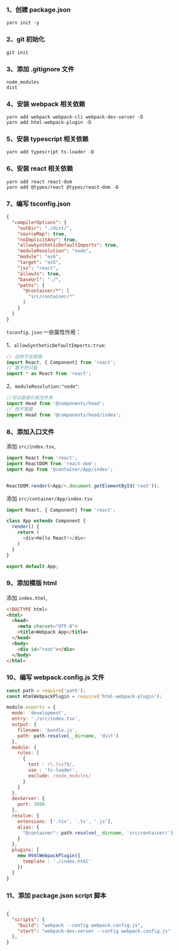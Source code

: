 ### 1、创建 package.json

```
yarn init -y
```

### 2、git 初始化

```
git init
```

### 3、添加 .gitignore 文件

```
node_modules
dist
```

### 4、安装 webpack 相关依赖

```
yarn add webpack webpack-cli webpack-dev-server -D
yarn add html-webpack-plugin -D 
```

### 5、安装 typescript 相关依赖

```
yarn add typescript ts-loader -D
```

### 6、安装 react 相关依赖

```
yarn add react react-dom
yarn add @types/react @types/react-dom -D
```

### 7、编写 tsconfig.json

```json
{
  "compilerOptions": {
    "outDir": "./dist/",
    "sourceMap": true,
    "noImplicitAny": true,
    "allowSyntheticDefaultImports": true,
    "moduleResolution": "node",
    "module": "es6",
    "target": "es5",
    "jsx": "react",
    "allowJs": true,
    "baseUrl": "./",
    "paths": {
      "@container/*": [
        "src/container/*"
      ]
    }
  }
}
```

`tsconfig.json` 一些属性作用：

1、`allowSyntheticDefaultImports:true`: 

```js
// 这样不会报错
import React, { Component} from 'react';
// 要不然只能
import * as React from 'react';
```

2、`moduleResolution:"node"`:

```js
//可以直接引用文件夹
import Head from '@components/head';
// 而不需要
import Head from '@components/head/index';
```

### 8、添加入口文件

添加 `src/index.tsx`,

```js
import React from 'react';
import ReactDOM from 'react-dom';
import App from '@container/App/index';


ReactDOM.render(<App/>,document.getElementById('root'));
```

添加 `src/container/App/index.tsx`

```js
import React, { Component} from 'react';

class App extends Component {
  render() {
    return (
      <div>Hello React!</div>
    )
  }
}

export default App;
```

### 9、添加模版 html

添加 `index.html`,

``` html
<!DOCTYPE html>
<html>
  <head>
    <meta charset="UTF-8">
    <title>Webpack App</title>
  </head>
  <body>
    <div id="root"></div>
  </body>
</html>
```

### 10、编写 webpack.config.js 文件

```js
const path = require('path');
const HtmlWebpackPlugin = require('html-webpack-plugin');

module.exports = {
  mode: 'development',
  entry: './src/index.tsx',
  output: {
    filename: 'bundle.js',
    path: path.resolve(__dirname, 'dist')
  },
  module: {
    rules: [
      {
        test : /\.tsx?$/,
        use : 'ts-loader',
        exclude: /node_modules/
      }
    ]
  },
  devServer: {
    port: 3000
  },
  resolve: {
    extensions: ['.tsx', '.ts', '.js'],
    alias: {
      "@container": path.resolve(__dirname, 'src/container/')
    }
  },
  plugins: [
    new HtmlWebpackPlugin({
      template : './index.html'
    })
  ]
}
```

### 11、添加 package.json script 脚本

``` json

{
  "scripts": {
    "build": "webpack --config webpack.config.js",
    "start": "webpack-dev-server --config webpack.config.js"
  },
}

```